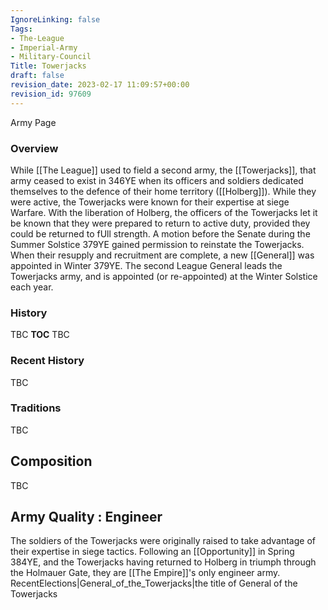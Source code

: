 ```yaml
---
IgnoreLinking: false
Tags:
- The-League
- Imperial-Army
- Military-Council
Title: Towerjacks
draft: false
revision_date: 2023-02-17 11:09:57+00:00
revision_id: 97609
---
```


Army Page
### Overview
While [[The League]] used to field a second army, the [[Towerjacks]], that army ceased to exist in 346YE when its officers and soldiers dedicated themselves to the defence of their home territory ([[Holberg]]). While they were active, the Towerjacks were known for their expertise at siege Warfare. With the liberation of Holberg, the officers of the Towerjacks  let it be known that they were prepared to return to active duty, provided they could be returned to fUll strength. A motion before the Senate during the Summer Solstice 379YE gained permission to reinstate the Towerjacks. When their resupply and recruitment are complete, a new [[General]] was appointed in Winter 379YE.
The second League General leads the Towerjacks army, and is appointed (or re-appointed) at the Winter Solstice each year.
### History
TBC
__TOC__
TBC
### Recent History
TBC
### Traditions
TBC
## Composition
TBC
## Army Quality : Engineer
The soldiers of the Towerjacks were originally raised to take advantage of their expertise in siege tactics. Following an [[Opportunity]] in Spring 384YE, and the Towerjacks having returned to Holberg in triumph through the Holmauer Gate, they are [[The Empire]]'s only engineer army.
RecentElections|General_of_the_Towerjacks|the title of General of the Towerjacks